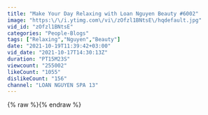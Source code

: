 ```yaml
---
title: "Make Your Day Relaxing with Loan Nguyen Beauty #6002"
image: "https:\/\/i.ytimg.com\/vi\/zOfzl1BNtsE\/hqdefault.jpg"
vid_id: "zOfzl1BNtsE"
categories: "People-Blogs"
tags: ["Relaxing","Nguyen","Beauty"]
date: "2021-10-19T11:39:42+03:00"
vid_date: "2021-10-17T14:30:13Z"
duration: "PT15M23S"
viewcount: "255002"
likeCount: "1055"
dislikeCount: "156"
channel: "LOAN NGUYEN SPA 13"
---
```

{% raw %}{% endraw %}
